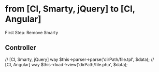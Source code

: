 from [CI, Smarty, jQuery] to [CI, Angular]
==============================

First Step: Remove Smarty

Controller
--
// [CI, Smarty, jQuery] way
$this->parser->parse('dirPath/file.tpl', $data);
// [CI, Angular] way
$this->load->view('dirPath/file.php', $data);

